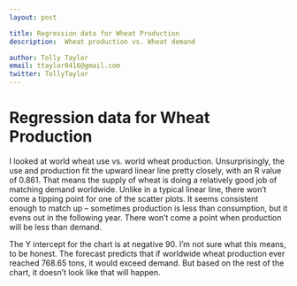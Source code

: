 ```yaml
---
layout: post

title: Regression data for Wheat Production
description:  Wheat production vs. Wheat demand

author: Tolly Taylor
email: ttaylor0416@gmail.com
twitter: TollyTaylor
---
```

# Regression data for Wheat Production

I looked at world wheat use vs. world wheat production. Unsurprisingly, the use and production fit the upward linear line pretty closely, with an R value of 0.861. That means the supply of wheat is doing a relatively good job of matching demand worldwide. Unlike in a typical linear line, there won’t come a tipping point for one of the scatter plots. It seems consistent enough to match up – sometimes production is less than consumption, but it evens out in the following year. There won’t come a point when production will be less than demand. 

The Y intercept for the chart is at negative 90. I’m not sure what this means, to be honest. The forecast predicts that if worldwide wheat production ever reached 768.65 tons, it would exceed demand. But based on the rest of the chart, it doesn’t look like that will happen. 
